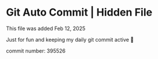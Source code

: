 # Git Auto Commit | Hidden File

This file was added Feb 12, 2025

Just for fun and keeping my daily git commit active 🤪

commit number: 395526
